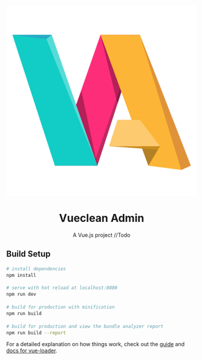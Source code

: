 <p align="center">
<img src="./src/assets/va-color.svg">
</p>
<h1 align="center">
Vueclean Admin
</h1>
<p align="center">
A Vue.js project //Todo
</p>


## Build Setup

``` bash
# install dependencies
npm install

# serve with hot reload at localhost:8080
npm run dev

# build for production with minification
npm run build

# build for production and view the bundle analyzer report
npm run build --report
```

For a detailed explanation on how things work, check out the [guide](http://vuejs-templates.github.io/webpack/) and [docs for vue-loader](http://vuejs.github.io/vue-loader).
